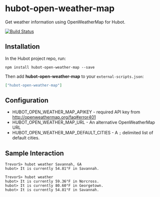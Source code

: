 # hubot-open-weather-map

Get weather information using OpenWeatherMap for Hubot.

[![Build Status](https://travis-ci.org/TrevorS/hubot-open-weather-map.svg?branch=master)](https://travis-ci.org/TrevorS/hubot-open-weather-map)

## Installation

In the Hubot project repo, run:

`npm install hubot-open-weather-map --save`

Then add **hubot-open-weather-map** to your `external-scripts.json`:

```json
["hubot-open-weather-map"]
```

## Configuration

* HUBOT_OPEN_WEATHER_MAP_APIKEY - required API key from http://openweathermap.org/faq#error401
* HUBOT_OPEN_WEATHER_MAP_URL - An alternative OpenWeatherMap URL
* HUBOT_OPEN_WEATHER_MAP_DEFAULT_CITIES - A `;` delimited list of default cities.

## Sample Interaction

```
TrevorS> hubot weather Savannah, GA
hubot> It is currently 54.81°F in Savannah.

TrevorS> hubot weather
hubot> It is currently 59.36°F in Norcross.
hubot> It is currently 80.60°F in Georgetown.
hubot> It is currently 54.81°F in Savannah.
```
